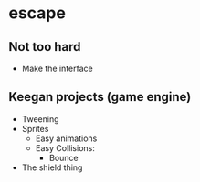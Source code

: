 # escape

## Not too hard
* Make the interface

## Keegan projects (game engine)
* Tweening
* Sprites
	* Easy animations
	* Easy Collisions:
		* Bounce
* The shield thing
	